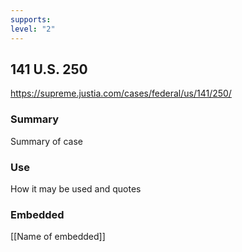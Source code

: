 ```yaml
---
supports: 
level: "2"
---
```

## 141 U.S. 250

https://supreme.justia.com/cases/federal/us/141/250/

### Summary

Summary of case

### Use

How it may be used and quotes

### Embedded

[[Name of embedded]]